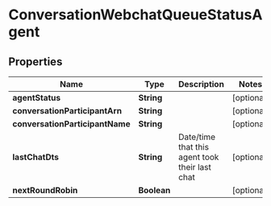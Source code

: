 

# ConversationWebchatQueueStatusAgent


## Properties

| Name | Type | Description | Notes |
|------------ | ------------- | ------------- | -------------|
|**agentStatus** | **String** |  |  [optional] |
|**conversationParticipantArn** | **String** |  |  [optional] |
|**conversationParticipantName** | **String** |  |  [optional] |
|**lastChatDts** | **String** | Date/time that this agent took their last chat |  [optional] |
|**nextRoundRobin** | **Boolean** |  |  [optional] |



